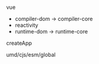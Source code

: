 # 
vue
  - compiler-dom -> compiler-core
  - reactivity
  - runtime-dom -> runtime-core


  createApp

  umd/cjs/esm/global